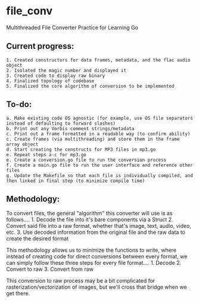 # file_conv
Multithreaded File Converter Practice for Learning Go

## Current progress:
    1. Created constructors for data frames, metadata, and the flac audio object
    2. Isolated the magic number and displayed it
    3. Created code to display raw binary
    4. Finalized topology of codebase
    5. Finalized the core algorithm of conversion to be implemented

## To-do:
    a. Make existing code OS agnostic (for example, use OS file separators instead of defaulting to forward slashes)
    b. Print out any Vorbis comment strings/metadata
    c. Print out a frame formatted in a readable way (to confirm ability)
    c. Create frames (via multithreading) and store them in the frame array object
    d. Start creating the constructs for MP3 files in mp3.go
    e. Repeat steps a-c for mp3.go
    e. Create a conversion.go file to run the conversion process
    f. Create a main.go file to run the user interface and reference other files
    g. Update the Makefile so that each file is individually compiled, and then linked in final step (to minimize compile time)

## Methodology:
To convert files, the general "algorithm" this converter will use is as follows....
    1. Decode the file into it's bare components via a Struct
    2. Convert said file into a raw format, whether that's image, text, audio, video, etc.
    3. Use decoded information from the original file and the raw data to create the desired format

This methodology allows us to minimize the functions to write, where instead of
creating code for direct conversions between every format, we can simply
follow these three steps for every file format....
    1. Decode
    2. Convert to raw
    3. Convert from raw

This conversion to raw process may be a bit complicated for rasterization/vectorization of images,
    but we'll cross that bridge when we get there.